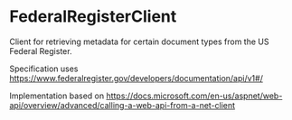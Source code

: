 # FederalRegisterClient
Client for retrieving metadata for certain document types from the US Federal Register. 

Specification uses https://www.federalregister.gov/developers/documentation/api/v1#/

Implementation based on https://docs.microsoft.com/en-us/aspnet/web-api/overview/advanced/calling-a-web-api-from-a-net-client
